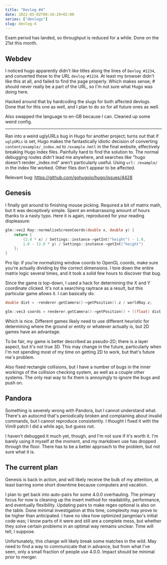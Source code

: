 ```yaml
---
title: "Devlog #4"
date: 2022-05-02T00:34:29+02:00
series: ["devlogs"]
slug: devlog-4
---
```


Exam period has landed, so throughput is reduced for a while. Done on the 21st this month.

## Webdev

I noticed hugo apparently didn't like titles along the lines of `Devlog #1234`, and converted these to the URL `devlog-#1234`. At least my browser didn't like this at all, and failed to find the page properly. Which makes sense; # should never really be a part of the URL, so I'm not sure what Hugo was doing here.

Hacked around that by hardcoding the slugs for both affected devlogs. Done that for this one as well, and I plan to do so for all future ones as well.

Also swapped the language to en-GB because I can. Cleaned up some weird config.

---

Ran into a weird uglyURLs bug in Hugo for another project; turns out that if `uglyURLs` is set, Hugo makes the fantastically idiotic decision of converting `content/example/_index.md` to `/example.hmtl` in the final website, effectively breaking Hugo index files. Painfully hard to find the solution to. The normal debugging routes didn't lead me anywhere, and searches like "hugo doesn't render \_index.md" aren't particularly useful. Using `url: /example/` in the index file worked. Other files don't appear to be affected.

Relevant bug: https://github.com/gohugoio/hugo/issues/4428

## Genesis

I finally got around to finishing mouse picking. Required a bit of matrix math, but it was deceptively simple. Spent an embarrassing amount of hours thanks to a nasty typo. Here it is again, reproduced for your reading displeasure:

```cpp
glm::vec2 Ray::normalizeScreenCoords(double x, double y) {
    return {
        (2.0 * x) / Settings::instance->getInt("height") - 1.0,
        1.0 - (2.0 * y) / Settings::instance->getInt("height")
    };
}
```

Pro tip: if you're normalizing window coords to OpenGL coords, make sure you're actually dividing by the correct dimensions. I tore down the entire matrix logic several times, and it took a solid few hours to discover that bug.

Since the game is top-down, I used a hack for determining the X and Y coordinate clicked. It's not a searching raytrace as a result, but this particular game allows it. I can basically do:
```cpp
double dist = -renderer.getCamera()->getPosition().z / worldRay.z;

glm::vec3 coords = renderer.getCamera()->getPosition() + ((float) dist) * worldRay;
```

Which is nice. Different games likely need to use different heuristic for determining where the ground or entity or whatever actually is, but 2D games have an advantage.

To be fair, my game is better described as pseudo-2D; there is a layer aspect, but it's not true 3D. This may change in the future, particularly when I'm not spending most of my time on getting 2D to work, but that's future me's problem.

Also fixed rectangle collisions, but I have a number of bugs in the inner workings of the collision checking system, as well as a couple other systems. The only real way to fix them is annoyingly to ignore the bugs and push on.

## Pandora

Something is severely wrong with Pandora, but I cannot understand what. There's an autocmd that's periodically broken and complaining about invalid commands, but I cannot reproduce consistently. I thought I fixed it with the Vim9 patch I did a while ago, but guess not.

I haven't debugged it much yet, though, and I'm not sure if it's worth it. I'm barely using it myself at the moment, and my markdown use has dropped through the floor. There has to be a better approach to the problem, but not sure what it is.

## The current plan

Genesis is back in action, and will likely receive the bulk of my attention, at least barring some short downtime because computers and vacation.

I plan to get back into auto-pairs for some 4.0.0 overhauling. The primary focus for now is cleaning up the insert method for readability, performance, and eventually flexibility. Updating pairs to make regex optional is also on the table. Done minimal investigation at this time, complexity may prove to be higher than anticipated. I have no idea how optimized jiangmiao's initial code was; I know parts of it were and still are a complete mess, but whether they solve certain problems in an optimal way remains unclear. Time will tell, I suppose.

Unfortunately, this change will likely break some matches in the wild. May need to find a way to communicate that in advance, but from what I've seen, only a small fraction of people use 4.0.0. Impact should be minimal prior to merger.
